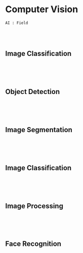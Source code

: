 <!--------------------------------------------------------------------------------- Description -->
# Computer Vision
    AI : Field

<!--------------------------------------------------------------------------------- Image Classification -->
<br><br>

## Image Classification
```
```

<!--------------------------------------------------------------------------------- Object Detection -->
<br><br>

## Object Detection
```
```

<!--------------------------------------------------------------------------------- Image Segmentation -->
<br><br>

## Image Segmentation
```
```

<!--------------------------------------------------------------------------------- Image Classification -->
<br><br>

## Image Classification
```
```

<!--------------------------------------------------------------------------------- Image Processing -->
<br><br>

## Image Processing
```
```

<!--------------------------------------------------------------------------------- Face Recognition -->
<br><br>

## Face Recognition
```
```

<!--------------------------------------------------------------------------------- Links -->
[Neural network]: https://github.com/kashanimorteza/ai_document/tree/main/neural_network.md
[CNN : Convolutional Neural Network]: https://github.com/kashanimorteza/ai_document/tree/main/cnn.md
[MCP]: https://github.com/kashanimorteza/ai_document/tree/main/mcp.md
[LLM]: https://github.com/kashanimorteza/ai_document/tree/main/llm.md

[Artificial Intelligence: A Modern Approach]: https://github.com/kashanimorteza/ai_document/tree/main/book.md#artificial-intelligence-a-modern-approach

